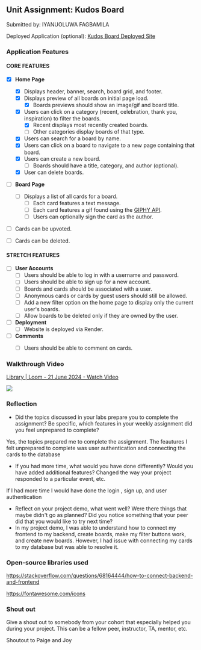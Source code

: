 
## Unit Assignment: Kudos Board

Submitted by: IYANUOLUWA FAGBAMILA

Deployed Application (optional): [Kudos Board Deployed Site](ADD_LINK_HERE)

### Application Features

#### CORE FEATURES

- [X] **Home Page**
  - [X] Displays header, banner, search, board grid, and footer.
  - [X] Displays preview of all boards on initial page load.
    - [X] Boards previews should show an image/gif and board title.
  - [X] Users can click on a category (recent, celebration, thank you, inspiration) to filter the boards.
    - [X] Recent displays most recently created boards.
    - [ ] Other categories display boards of that type.
  - [X] Users can search for a board by name.
  - [X] Users can click on a board to navigate to a new page containing that board.
  - [X] Users can create a new board.
    - [ ] Boards should have a title, category, and author (optional).
  - [X] User can delete boards.
  
- [ ] **Board Page**
  - [ ] Displays a list of all cards for a board.
    -  [ ] Each card features a text message.
    -  [ ] Each card features a gif found using the [GIPHY API](https://developers.giphy.com/docs/api/).
    -  [ ] Users can optionally sign the card as the author.  
-   [ ] Cards can be upvoted.
-   [ ] Cards can be deleted.


#### STRETCH FEATURES


- [ ] **User Accounts**
  - [ ] Users should be able to log in with a username and password.
  - [ ] Users should be able to sign up for a new account.
  - [ ]  Boards and cards should be associated with a user.
    - [ ]  Anonymous cards or cards by guest users should still be allowed.
  - [ ] Add a new filter option on the home page to display only the current user's boards.
  - [ ] Allow boards to be deleted only if they are owned by the user.
- [ ] **Deployment**
  - [ ] Website is deployed via Render.
- [ ] **Comments**
  - [ ] Users should be able to comment on cards.


### Walkthrough Video

<div>
    <a href="https://www.loom.com/share/7344ad80042e4901a4942fe238588134">
      <p>Library | Loom - 21 June 2024 - Watch Video</p>
    </a>
    <a href="https://www.loom.com/share/7344ad80042e4901a4942fe238588134">
      <img style="max-width:300px;" src="https://cdn.loom.com/sessions/thumbnails/7344ad80042e4901a4942fe238588134-with-play.gif">
    </a>
  </div>


### Reflection

* Did the topics discussed in your labs prepare you to complete the assignment? Be specific, which features in your weekly assignment did you feel unprepared to complete?

Yes, the topics prepared me to complete the assignment. The feautures I felt unprepared to complete was user authentication and connecting the cards to the database

* If you had more time, what would you have done differently? Would you have added additional features? Changed the way your project responded to a particular event, etc.
  
If I had more time I would have done the login , sign up, and user authentication

* Reflect on your project demo, what went well? Were there things that maybe didn't go as planned? Did you notice something that your peer did that you would like to try next time?
* 
  In my project demo, I was able to understand how to connect my frontend to my backend, create boards, make my filter buttons work, and create new boards. However, I had issue with connecting my cards to my database but was able to resolve it.

### Open-source libraries used

https://stackoverflow.com/questions/68164444/how-to-connect-backend-and-frontend

https://fontawesome.com/icons



### Shout out

Give a shout out to somebody from your cohort that especially helped you during your project. This can be a fellow peer, instructor, TA, mentor, etc.

Shoutout to Paige and Joy
